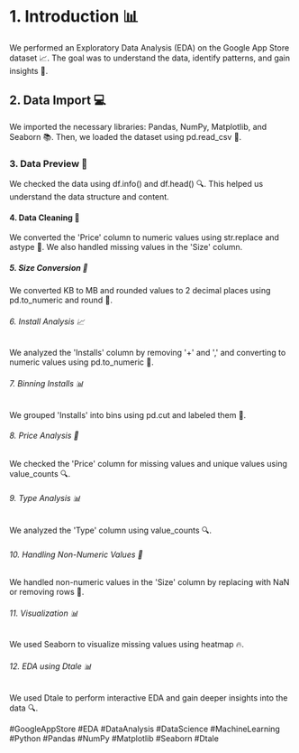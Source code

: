 # 1. Introduction 📊
We performed an Exploratory Data Analysis (EDA) on the Google App Store dataset 📈. The goal was to understand the data, identify patterns, and gain insights 🤔.

## 2. Data Import 💻
We imported the necessary libraries: Pandas, NumPy, Matplotlib, and Seaborn 📚. Then, we loaded the dataset using pd.read_csv 🔴.

### 3. Data Preview 👀
We checked the data using df.info() and df.head() 🔍. This helped us understand the data structure and content.

#### 4. Data Cleaning 🧹
We converted the 'Price' column to numeric values using str.replace and astype 🔢. We also handled missing values in the 'Size' column.

##### 5. Size Conversion 📏
We converted KB to MB and rounded values to 2 decimal places using pd.to_numeric and round 🔴.

###### 6. Install Analysis 📈
We analyzed the 'Installs' column by removing '+' and ',' and converting to numeric values using pd.to_numeric 🔢.

###### 7. Binning Installs 📊
We grouped 'Installs' into bins using pd.cut and labeled them 🔑.

###### 8. Price Analysis 💸
We checked the 'Price' column for missing values and unique values using value_counts 🔍.

###### 9. Type Analysis 📊
We analyzed the 'Type' column using value_counts 🔍.

###### 10. Handling Non-Numeric Values 🤔
We handled non-numeric values in the 'Size' column by replacing with NaN or removing rows 🔢.

###### 11. Visualization 📊
We used Seaborn to visualize missing values using heatmap 🔥.

###### 12. EDA using Dtale 📊
We used Dtale to perform interactive EDA and gain deeper insights into the data 🔍.

#GoogleAppStore #EDA #DataAnalysis #DataScience #MachineLearning #Python #Pandas #NumPy #Matplotlib #Seaborn #Dtale
